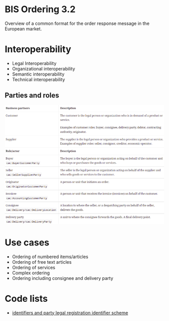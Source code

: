 # BIS Ordering 3.2


Overview of a common format for the order response message in the European market.

# Interoperability

* Legal Interoperability
* Organizational interoperability
* Semantic interoperability
* Technical interoperability


## Parties and roles 

<img src="https://github.com/pondersource/peppol-php/blob/AS4-eDelivery/docs/pics/BIS-Ordering-3.2-Parties-&-Roles.png?raw=true" widht="500">

# Use cases 

* Ordering of numbered items/articles
* Ordering of free text articles
* Ordering of services
* Complex ordering
* Ordering including consignee and delivery party

# Code lists 

* [identifiers and party legal registration identifier scheme](https://docs.peppol.eu/poacc/upgrade-3/codelist/ICD/)

